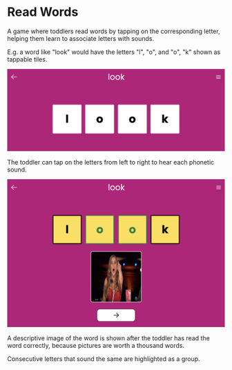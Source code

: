 # Read Words

A game where toddlers read words by tapping on the corresponding letter, helping them learn to associate letters with sounds.

E.g. a word like "look" would have the letters "l", "o", and "o", "k" shown as tappable tiles.

[![Read Words](../../../public/screenshots/read-words.png)](https://mykeels.github.io/toddler-games/#/read-words)

The toddler can tap on the letters from left to right to hear each phonetic sound.

[![Read Words Filled](../../../public/screenshots/read-words-filled.png)](https://mykeels.github.io/toddler-games/#/read-words)

A descriptive image of the word is shown after the toddler has read the word correctly, because pictures are worth a thousand words.

Consecutive letters that sound the same are highlighted as a group.